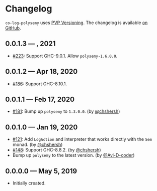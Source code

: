 # Changelog

`co-log-polysemy` uses [PVP Versioning][1].
The changelog is available [on GitHub][2].

## 0.0.1.3 — <M> <d>, 2021

* [#223](https://github.com/kowainik/co-log/pulls/223):
  Support GHC-9.0.1.
  Allow `polysemy-1.6.0.0`.

## 0.0.1.2 — Apr 18, 2020

* [#186](https://github.com/kowainik/co-log/issues/186):
  Support GHC-8.10.1.

## 0.0.1.1 — Feb 17, 2020

* [#181](https://github.com/kowainik/co-log/issues/181):
  Bump up `polysemy` to `1.3.0.0`.
  (by [@chshersh](https://github.com/chshersh))

## 0.0.1.0 — Jan 19, 2020

* [#121](https://github.com/kowainik/co-log/issues/121):
  Add `LogAction` and interpreter that works directly with the `Sem` monad.
  (by [@chshersh](https://github.com/chshersh))
* [#148](https://github.com/kowainik/co-log/issues/148):
  Support GHC-8.8.2.
  (by [@chshersh](https://github.com/chshersh))
* Bump up `polysemy` to the latest version.
  (by [@Avi-D-coder](https://github.com/Avi-D-coder))

## 0.0.0.0 — May 5, 2019

* Initially created.

[1]: https://pvp.haskell.org
[2]: https://github.com/kowainik/co-log/releases
